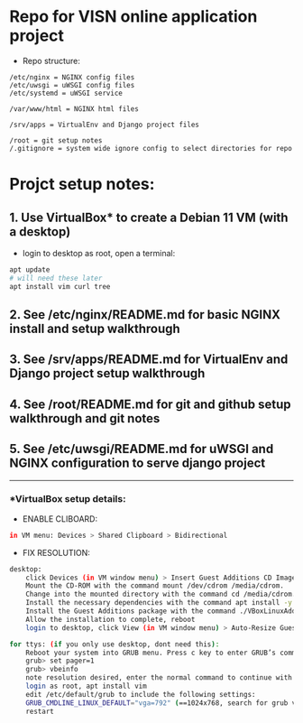 # Repo for VISN online application project

- Repo structure: 
```
/etc/nginx = NGINX config files
/etc/uwsgi = uWSGI config files
/etc/systemd = uWSGI service

/var/www/html = NGINX html files

/srv/apps = VirtualEnv and Django project files

/root = git setup notes
/.gitignore = system wide ignore config to select directories for repo
```


# Projct setup notes: 

## 1. Use VirtualBox* to create a Debian 11 VM (with a desktop) 

- login to desktop as root, open a terminal:
```bash
apt update
# will need these later
apt install vim curl tree
```

## 2. See /etc/nginx/README.md for basic NGINX install and setup walkthrough

## 3. See /srv/apps/README.md for VirtualEnv and Django project setup walkthrough

## 4. See /root/README.md for git and github setup walkthrough and git notes

## 5. See /etc/uwsgi/README.md for uWSGI and NGINX configuration to serve django project
---


### *VirtualBox setup details:

- ENABLE CLIBOARD:
```bash
in VM menu: Devices > Shared Clipboard > Bidirectional
```

- FIX RESOLUTION:
```bash
desktop:  
	click Devices (in VM window menu) > Insert Guest Additions CD Image.
	Mount the CD-ROM with the command mount /dev/cdrom /media/cdrom.
	Change into the mounted directory with the command cd /media/cdrom.
	Install the necessary dependencies with the command apt install -y dkms build-essential linux-headers-$(uname -r).
	Install the Guest Additions package with the command ./VBoxLinuxAdditions.run --nox11
	Allow the installation to complete, reboot
	login to desktop, click View (in VM window menu) > Auto-Resize Guest Display (twice)
```
```bash
for ttys: (if you only use desktop, dont need this): 
	Reboot your system into GRUB menu. Press c key to enter GRUB’s command line. 
	grub> set pager=1
	grub> vbeinfo
	note resolution desired, enter the normal command to continue with normal server boot
	login as root, apt install vim 
	edit /etc/default/grub to include the following settings:
	GRUB_CMDLINE_LINUX_DEFAULT="vga=792" (==1024x768, search for grub vga values, not all in vbeinfo supported)
    restart
```


